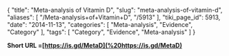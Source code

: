 {
    "title": "Meta-analysis of Vitamin D",
    "slug": "meta-analysis-of-vitamin-d",
    "aliases": [
        "/Meta-analysis+of+Vitamin+D",
        "/5913"
    ],
    "tiki_page_id": 5913,
    "date": "2014-11-13",
    "categories": [
        "Meta-analysis",
        "Evidence",
        "Category"
    ],
    "tags": [
        "Category",
        "Evidence",
        "Meta-analysis"
    ]
}


**Short URL =[https://is.gd/MetaD](%20https://is.gd/MetaD)**